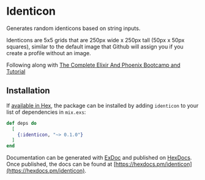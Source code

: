 # Identicon

Generates random identicons based on string inputs.

Identicons are 5x5 grids that are 250px wide x 250px tall (50px x 50px squares), similar to the default image that Github will assign you if you create a profile without an image.

Following along with [The Complete Elixir And Phoenix Bootcamp and Tutorial](https://www.udemy.com/the-complete-elixir-and-phoenix-bootcamp-and-tutorial/)

## Installation

If [available in Hex](https://hex.pm/docs/publish), the package can be installed
by adding `identicon` to your list of dependencies in `mix.exs`:

```elixir
def deps do
  [
    {:identicon, "~> 0.1.0"}
  ]
end
```

Documentation can be generated with [ExDoc](https://github.com/elixir-lang/ex_doc)
and published on [HexDocs](https://hexdocs.pm). Once published, the docs can
be found at [https://hexdocs.pm/identicon](https://hexdocs.pm/identicon).


